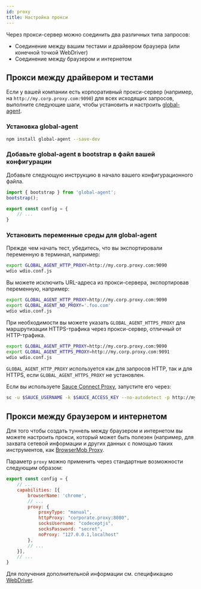 ```yaml
---
id: proxy
title: Настройка прокси
---
```


Через прокси-сервер можно соединить два различных типа запросов:

- Соединение между вашим тестами и драйвером браузера (или конечной точкой WebDriver)
- Соединение между браузером и интернетом

## Прокси между драйвером и тестами

Если у вашей компании есть корпоративный прокси-сервер (например, на `http://my.corp.proxy.com:9090`) для всех исходящих запросов, выполните следующие шаги, чтобы установить и настроить [global-agent](https://github.com/gajus/global-agent).

### Установка global-agent

```bash npm2yarn
npm install global-agent --save-dev
```

### Добавьте global-agent в bootstrap в файл вашей конфигурации

Добавьте следующую инструкцию в начало вашего конфигурационного файла.

```js title="wdio.conf.js"
import { bootstrap } from 'global-agent';
bootstrap();

export const config = {
    // ...
}
```

### Установить переменные среды для global-agent

Прежде чем начать тест, убедитесь, что вы экспортировали переменную в терминал, например:

```sh
export GLOBAL_AGENT_HTTP_PROXY=http://my.corp.proxy.com:9090
wdio wdio.conf.js
```

Вы можете исключить URL-адреса из прокси-сервера, экспортировав переменную, например:

```sh
export GLOBAL_AGENT_HTTP_PROXY=http://my.corp.proxy.com:9090
export GLOBAL_AGENT_NO_PROXY='.foo.com'
wdio wdio.conf.js
```

При необходимости вы можете указать `GLOBAL_AGENT_HTTPS_PROXY` для маршрутизации HTTPS-трафика через прокси-сервер, отличный от HTTP-трафика.

```sh
export GLOBAL_AGENT_HTTP_PROXY=http://my.corp.proxy.com:9090
export GLOBAL_AGENT_HTTPS_PROXY=http://my.corp.proxy.com:9091
wdio wdio.conf.js
```

`GLOBAL_AGENT_HTTP_PROXY` используется как для запросов HTTP, так и для HTTPS, если `GLOBAL_AGENT_HTTPS_PROXY` не установлен.

Если вы используете [Sauce Connect Proxy](https://wiki.saucelabs.com/display/DOCS/Sauce+Connect+Proxy), запустите его через:

```sh
sc -u $SAUCE_USERNAME -k $SAUCE_ACCESS_KEY --no-autodetect -p http://my.corp.proxy.com:9090
```

## Прокси между браузером и интернетом

Для того чтобы создать туннель между браузером и интернетом вы можете настроить прокси, который может быть полезен (например, для захвата сетевой информации и других данных с помощью таких инструментов, как [BrowserMob Proxy](https://github.com/lightbody/browsermob-proxy).

Параметр `proxy` можно применить через стандартные возможности следующим образом:

```js title="wdio.conf.js"
export const config = {
    // ...
    capabilities: [{
        browserName: 'chrome',
        // ...
        proxy: {
            proxyType: "manual",
            httpProxy: "corporate.proxy:8080",
            socksUsername: "codeceptjs",
            socksPassword: "secret",
            noProxy: "127.0.0.1,localhost"
        },
        // ...
    }],
    // ...
}
```

Для получения дополнительной информации см. спецификацию [WebDriver](https://w3c.github.io/webdriver/#proxy).
